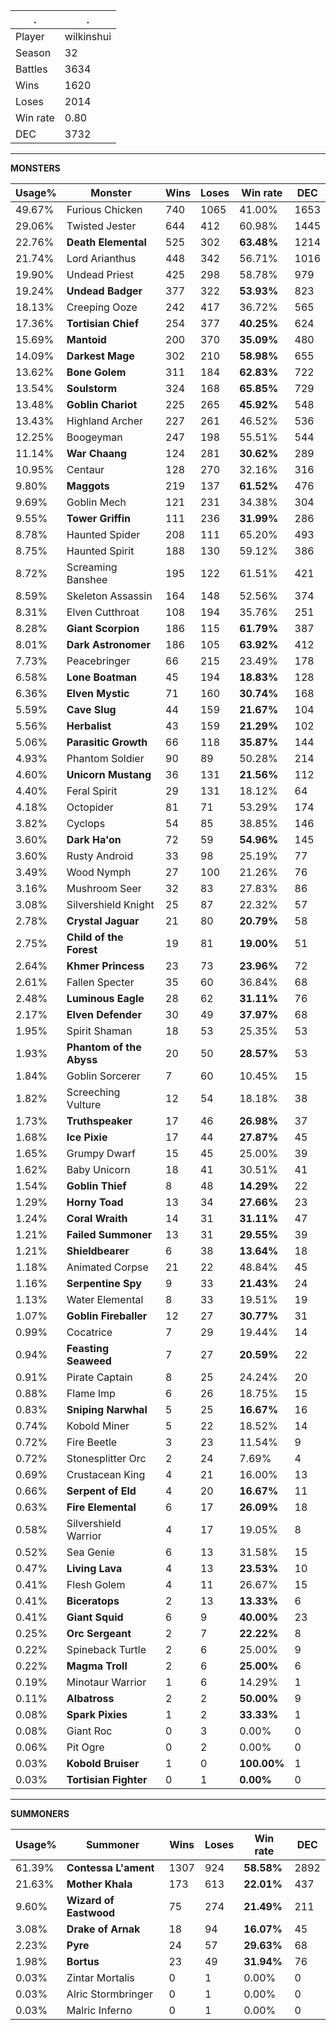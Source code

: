 .|.
|-|-
Player|wilkinshui
Season|32
Battles|3634
Wins|1620
Loses|2014
Win rate|0.80
DEC|3732

---
**MONSTERS**

Usage%|Monster|Wins|Loses|Win rate|DEC|
-|-|-|-|-|-|
49.67%|Furious Chicken|740|1065|41.00%|1653|
29.06%|Twisted Jester|644|412|60.98%|1445|
22.76%|**Death Elemental**|525|302|**63.48%**|1214|
21.74%|Lord Arianthus|448|342|56.71%|1016|
19.90%|Undead Priest|425|298|58.78%|979|
19.24%|**Undead Badger**|377|322|**53.93%**|823|
18.13%|Creeping Ooze|242|417|36.72%|565|
17.36%|**Tortisian Chief**|254|377|**40.25%**|624|
15.69%|**Mantoid**|200|370|**35.09%**|480|
14.09%|**Darkest Mage**|302|210|**58.98%**|655|
13.62%|**Bone Golem**|311|184|**62.83%**|722|
13.54%|**Soulstorm**|324|168|**65.85%**|729|
13.48%|**Goblin Chariot**|225|265|**45.92%**|548|
13.43%|Highland Archer|227|261|46.52%|536|
12.25%|Boogeyman|247|198|55.51%|544|
11.14%|**War Chaang**|124|281|**30.62%**|289|
10.95%|Centaur|128|270|32.16%|316|
9.80%|**Maggots**|219|137|**61.52%**|476|
9.69%|Goblin Mech|121|231|34.38%|304|
9.55%|**Tower Griffin**|111|236|**31.99%**|286|
8.78%|Haunted Spider|208|111|65.20%|493|
8.75%|Haunted Spirit|188|130|59.12%|386|
8.72%|Screaming Banshee|195|122|61.51%|421|
8.59%|Skeleton Assassin|164|148|52.56%|374|
8.31%|Elven Cutthroat|108|194|35.76%|251|
8.28%|**Giant Scorpion**|186|115|**61.79%**|387|
8.01%|**Dark Astronomer**|186|105|**63.92%**|412|
7.73%|Peacebringer|66|215|23.49%|178|
6.58%|**Lone Boatman**|45|194|**18.83%**|128|
6.36%|**Elven Mystic**|71|160|**30.74%**|168|
5.59%|**Cave Slug**|44|159|**21.67%**|104|
5.56%|**Herbalist**|43|159|**21.29%**|102|
5.06%|**Parasitic Growth**|66|118|**35.87%**|144|
4.93%|Phantom Soldier|90|89|50.28%|214|
4.60%|**Unicorn Mustang**|36|131|**21.56%**|112|
4.40%|Feral Spirit|29|131|18.12%|64|
4.18%|Octopider|81|71|53.29%|174|
3.82%|Cyclops|54|85|38.85%|146|
3.60%|**Dark Ha'on**|72|59|**54.96%**|145|
3.60%|Rusty Android|33|98|25.19%|77|
3.49%|Wood Nymph|27|100|21.26%|76|
3.16%|Mushroom Seer|32|83|27.83%|86|
3.08%|Silvershield Knight|25|87|22.32%|57|
2.78%|**Crystal Jaguar**|21|80|**20.79%**|58|
2.75%|**Child of the Forest**|19|81|**19.00%**|51|
2.64%|**Khmer Princess**|23|73|**23.96%**|72|
2.61%|Fallen Specter|35|60|36.84%|68|
2.48%|**Luminous Eagle**|28|62|**31.11%**|76|
2.17%|**Elven Defender**|30|49|**37.97%**|68|
1.95%|Spirit Shaman|18|53|25.35%|53|
1.93%|**Phantom of the Abyss**|20|50|**28.57%**|53|
1.84%|Goblin Sorcerer|7|60|10.45%|15|
1.82%|Screeching Vulture|12|54|18.18%|38|
1.73%|**Truthspeaker**|17|46|**26.98%**|37|
1.68%|**Ice Pixie**|17|44|**27.87%**|45|
1.65%|Grumpy Dwarf|15|45|25.00%|39|
1.62%|Baby Unicorn|18|41|30.51%|41|
1.54%|**Goblin Thief**|8|48|**14.29%**|22|
1.29%|**Horny Toad**|13|34|**27.66%**|23|
1.24%|**Coral Wraith**|14|31|**31.11%**|47|
1.21%|**Failed Summoner**|13|31|**29.55%**|39|
1.21%|**Shieldbearer**|6|38|**13.64%**|18|
1.18%|Animated Corpse|21|22|48.84%|45|
1.16%|**Serpentine Spy**|9|33|**21.43%**|24|
1.13%|Water Elemental|8|33|19.51%|19|
1.07%|**Goblin Fireballer**|12|27|**30.77%**|31|
0.99%|Cocatrice|7|29|19.44%|14|
0.94%|**Feasting Seaweed**|7|27|**20.59%**|22|
0.91%|Pirate Captain|8|25|24.24%|20|
0.88%|Flame Imp|6|26|18.75%|15|
0.83%|**Sniping Narwhal**|5|25|**16.67%**|16|
0.74%|Kobold Miner|5|22|18.52%|14|
0.72%|Fire Beetle|3|23|11.54%|9|
0.72%|Stonesplitter Orc|2|24|7.69%|4|
0.69%|Crustacean King|4|21|16.00%|13|
0.66%|**Serpent of Eld**|4|20|**16.67%**|11|
0.63%|**Fire Elemental**|6|17|**26.09%**|18|
0.58%|Silvershield Warrior|4|17|19.05%|8|
0.52%|Sea Genie|6|13|31.58%|15|
0.47%|**Living Lava**|4|13|**23.53%**|10|
0.41%|Flesh Golem|4|11|26.67%|15|
0.41%|**Biceratops**|2|13|**13.33%**|6|
0.41%|**Giant Squid**|6|9|**40.00%**|23|
0.25%|**Orc Sergeant**|2|7|**22.22%**|8|
0.22%|Spineback Turtle|2|6|25.00%|9|
0.22%|**Magma Troll**|2|6|**25.00%**|6|
0.19%|Minotaur Warrior|1|6|14.29%|1|
0.11%|**Albatross**|2|2|**50.00%**|9|
0.08%|**Spark Pixies**|1|2|**33.33%**|1|
0.08%|Giant Roc|0|3|0.00%|0|
0.06%|Pit Ogre|0|2|0.00%|0|
0.03%|**Kobold Bruiser**|1|0|**100.00%**|1|
0.03%|**Tortisian Fighter**|0|1|**0.00%**|0|

---
**SUMMONERS**

Usage%|Summoner|Wins|Loses|Win rate|DEC|
-|-|-|-|-|-|
61.39%|**Contessa L'ament**|1307|924|**58.58%**|2892|
21.63%|**Mother Khala**|173|613|**22.01%**|437|
9.60%|**Wizard of Eastwood**|75|274|**21.49%**|211|
3.08%|**Drake of Arnak**|18|94|**16.07%**|45|
2.23%|**Pyre**|24|57|**29.63%**|68|
1.98%|**Bortus**|23|49|**31.94%**|76|
0.03%|Zintar Mortalis|0|1|0.00%|0|
0.03%|Alric Stormbringer|0|1|0.00%|0|
0.03%|Malric Inferno|0|1|0.00%|0|
